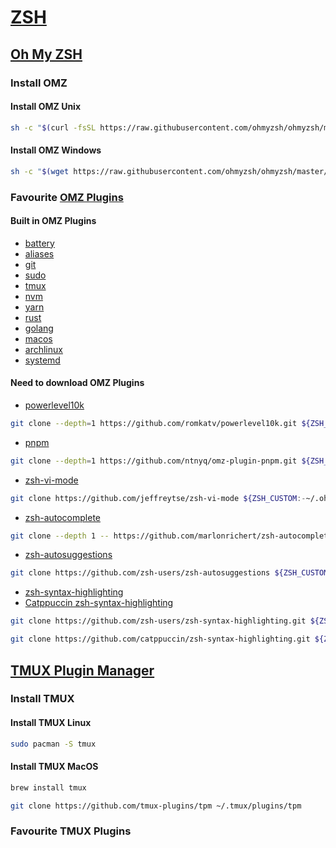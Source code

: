 # [ZSH](https://en.wikipedia.org/wiki/Z_shell)

## [Oh My ZSH](https://ohmyz.sh/#install)

### Install OMZ

#### Install OMZ Unix

```sh
sh -c "$(curl -fsSL https://raw.githubusercontent.com/ohmyzsh/ohmyzsh/master/tools/install.sh)"
```

#### Install OMZ Windows

```sh
sh -c "$(wget https://raw.githubusercontent.com/ohmyzsh/ohmyzsh/master/tools/install.sh -O -)"
```

### Favourite [OMZ Plugins](https://github.com/ohmyzsh/ohmyzsh/wiki/Plugins-Overview)

#### Built in OMZ Plugins

- [battery](https://github.com/ohmyzsh/ohmyzsh/tree/master/plugins/battery)
- [aliases](https://github.com/ohmyzsh/ohmyzsh/tree/master/plugins/aliases)
- [git](https://github.com/ohmyzsh/ohmyzsh/tree/master/plugins/git)
- [sudo](https://github.com/ohmyzsh/ohmyzsh/tree/master/plugins/sudo)
- [tmux](https://github.com/ohmyzsh/ohmyzsh/tree/master/plugins/tmux)
- [nvm](https://github.com/ohmyzsh/ohmyzsh/tree/master/plugins/nvm)
- [yarn](https://github.com/ohmyzsh/ohmyzsh/tree/master/plugins/yarn)
- [rust](https://github.com/ohmyzsh/ohmyzsh/tree/master/plugins/rust)
- [golang](https://github.com/ohmyzsh/ohmyzsh/tree/master/plugins/golang)
- [macos](https://github.com/ohmyzsh/ohmyzsh/tree/master/plugins/macos)
- [archlinux](https://github.com/ohmyzsh/ohmyzsh/tree/master/plugins/archlinux)
- [systemd](https://github.com/ohmyzsh/ohmyzsh/tree/master/plugins/systemd)

#### Need to download OMZ Plugins

- [powerlevel10k](https://github.com/romkatv/powerlevel10k)

```sh
git clone --depth=1 https://github.com/romkatv/powerlevel10k.git ${ZSH_CUSTOM:-$HOME/.oh-my-zsh/custom}/themes/powerlevel10k
```

- [pnpm](https://github.com/ntnyq/omz-plugin-pnpm)

```sh
git clone --depth=1 https://github.com/ntnyq/omz-plugin-pnpm.git ${ZSH_CUSTOM:-$HOME/.oh-my-zsh/custom}/plugins/pnpm
```

- [zsh-vi-mode](https://github.com/jeffreytse/zsh-vi-mode)

```sh
git clone https://github.com/jeffreytse/zsh-vi-mode ${ZSH_CUSTOM:-~/.oh-my-zsh/custom/}/plugins/zsh-vi-mode
```

- [zsh-autocomplete](https://github.com/marlonrichert/zsh-autocomplete)

```sh
git clone --depth 1 -- https://github.com/marlonrichert/zsh-autocomplete.git ${ZSH_CUSTOM:-~/.oh-my-zsh/custom}/plugins/zsh-autocomplete
```

- [zsh-autosuggestions](https://github.com/zsh-users/zsh-autosuggestions)

```sh
git clone https://github.com/zsh-users/zsh-autosuggestions ${ZSH_CUSTOM:-~/.oh-my-zsh/custom}/plugins/zsh-autosuggestions
```

- [zsh-syntax-highlighting](https://github.com/marlonrichert/zsh-syntax-highlighting)
- [Catppuccin zsh-syntax-highlighting](https://github.com/catppuccin/zsh-syntax-highlighting)

```sh
git clone https://github.com/zsh-users/zsh-syntax-highlighting.git ${ZSH_CUSTOM:-~/.oh-my-zsh/custom}/plugins/zsh-syntax-highlighting
```

```sh
git clone https://github.com/catppuccin/zsh-syntax-highlighting.git ${ZSH_CUSTOM:-~/.oh-my-zsh/custom}/themes/zsh-syntax-highlighting/
```

## [TMUX Plugin Manager](https://github.com/tmux-plugins/tpm)

### Install TMUX

#### Install TMUX Linux

```sh
sudo pacman -S tmux
```

#### Install TMUX MacOS

```sh
brew install tmux
```

```sh
git clone https://github.com/tmux-plugins/tpm ~/.tmux/plugins/tpm
```

### Favourite TMUX Plugins

